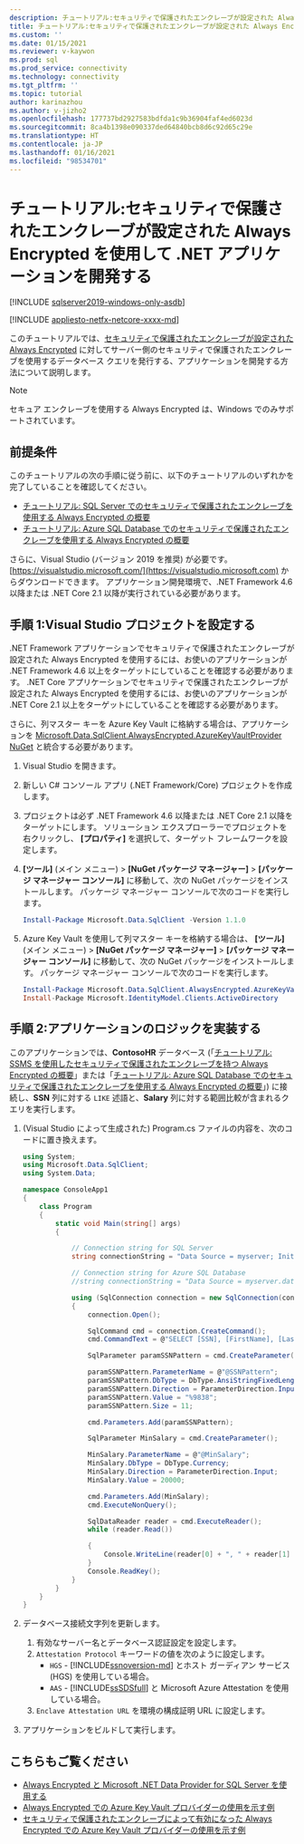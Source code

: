 ```yaml
---
description: チュートリアル:セキュリティで保護されたエンクレーブが設定された Always Encrypted を使用して .NET アプリケーションを開発する
title: チュートリアル:セキュリティで保護されたエンクレーブが設定された Always Encrypted を使用して .NET アプリケーションを開発する | Microsoft Docs
ms.custom: ''
ms.date: 01/15/2021
ms.reviewer: v-kaywon
ms.prod: sql
ms.prod_service: connectivity
ms.technology: connectivity
ms.tgt_pltfrm: ''
ms.topic: tutorial
author: karinazhou
ms.author: v-jizho2
ms.openlocfilehash: 177737bd2927583bdfda1c9b36904faf4ed6023d
ms.sourcegitcommit: 8ca4b1398e090337ded64840bcb8d6c92d65c29e
ms.translationtype: HT
ms.contentlocale: ja-JP
ms.lasthandoff: 01/16/2021
ms.locfileid: "98534701"
---
```

# <a name="tutorial-develop-a-net-application-using-always-encrypted-with-secure-enclaves"></a>チュートリアル:セキュリティで保護されたエンクレーブが設定された Always Encrypted を使用して .NET アプリケーションを開発する

[!INCLUDE [sqlserver2019-windows-only-asdb](../../../includes/applies-to-version/sqlserver2019-windows-only-asdb.md)]

[!INCLUDE [appliesto-netfx-netcore-xxxx-md](../../../includes/appliesto-netfx-netcore-xxxx-md.md)]

このチュートリアルでは、[セキュリティで保護されたエンクレーブが設定された Always Encrypted](../../../relational-databases/security/encryption/always-encrypted-enclaves.md) に対してサーバー側のセキュリティで保護されたエンクレーブを使用するデータベース クエリを発行する、アプリケーションを開発する方法について説明します。

> [!NOTE]
> セキュア エンクレーブを使用する Always Encrypted は、Windows でのみサポートされています。

## <a name="prerequisites"></a>前提条件

このチュートリアルの次の手順に従う前に、以下のチュートリアルのいずれかを完了していることを確認してください。

- [チュートリアル: SQL Server でのセキュリティで保護されたエンクレーブを使用する Always Encrypted の概要](../../../relational-databases/security/tutorial-getting-started-with-always-encrypted-enclaves.md)
- [チュートリアル: Azure SQL Database でのセキュリティで保護されたエンクレーブを使用する Always Encrypted の概要](/azure/azure-sql/database/always-encrypted-enclaves-getting-started)

さらに、Visual Studio (バージョン 2019 を推奨) が必要です。[https://visualstudio.microsoft.com/](https://visualstudio.microsoft.com) からダウンロードできます。 アプリケーション開発環境で、.NET Framework 4.6 以降または .NET Core 2.1 以降が実行されている必要があります。

## <a name="step-1-set-up-your-visual-studio-project"></a>手順 1:Visual Studio プロジェクトを設定する

.NET Framework アプリケーションでセキュリティで保護されたエンクレーブが設定された Always Encrypted を使用するには、お使いのアプリケーションが .NET Framework 4.6 以上をターゲットにしていることを確認する必要があります。 .NET Core アプリケーションでセキュリティで保護されたエンクレーブが設定された Always Encrypted を使用するには、お使いのアプリケーションが .NET Core 2.1 以上をターゲットにしていることを確認する必要があります。

さらに、列マスター キーを Azure Key Vault に格納する場合は、アプリケーションを [Microsoft.Data.SqlClient.AlwaysEncrypted.AzureKeyVaultProvider NuGet](https://www.nuget.org/packages/Microsoft.Data.SqlClient.AlwaysEncrypted.AzureKeyVaultProvider) と統合する必要があります。

1. Visual Studio を開きます。

2. 新しい C\# コンソール アプリ (.NET Framework/Core) プロジェクトを作成します。

3. プロジェクトは必ず .NET Framework 4.6 以降または .NET Core 2.1 以降をターゲットにします。 ソリューション エクスプローラーでプロジェクトを右クリックし、 **[プロパティ]** を選択して、ターゲット フレームワークを設定します。

4. **[ツール]** (メイン メニュー) > **[NuGet パッケージ マネージャー]**  >  **[パッケージ マネージャー コンソール]** に移動して、次の NuGet パッケージをインストールします。 パッケージ マネージャー コンソールで次のコードを実行します。

   ```powershell
   Install-Package Microsoft.Data.SqlClient -Version 1.1.0
   ```

5. Azure Key Vault を使用して列マスター キーを格納する場合は、 **[ツール]** (メイン メニュー) > **[NuGet パッケージ マネージャー]**  >  **[パッケージ マネージャー コンソール]** に移動して、次の NuGet パッケージをインストールします。 パッケージ マネージャー コンソールで次のコードを実行します。

   ```powershell
   Install-Package Microsoft.Data.SqlClient.AlwaysEncrypted.AzureKeyVaultProvider -Version 1.0.0
   Install-Package Microsoft.IdentityModel.Clients.ActiveDirectory
   ```

## <a name="step-2-implement-your-application-logic"></a>手順 2:アプリケーションのロジックを実装する

このアプリケーションでは、**ContosoHR** データベース (「[チュートリアル: SSMS を使用したセキュリティで保護されたエンクレーブを持つ Always Encrypted の概要](../../../relational-databases/security/tutorial-getting-started-with-always-encrypted-enclaves.md)」または「[チュートリアル: Azure SQL Database でのセキュリティで保護されたエンクレーブを使用する Always Encrypted の概要](/azure/azure-sql/database/always-encrypted-enclaves-getting-started)」) に接続し、**SSN** 列に対する `LIKE` 述語と、**Salary** 列に対する範囲比較が含まれるクエリを実行します。

1. (Visual Studio によって生成された) Program.cs ファイルの内容を、次のコードに置き換えます。 

    ```cs
    using System;
    using Microsoft.Data.SqlClient;
    using System.Data;

    namespace ConsoleApp1
    {
        class Program
        {
            static void Main(string[] args)
            {

                // Connection string for SQL Server
                string connectionString = "Data Source = myserver; Initial Catalog = ContosoHR; Column Encryption Setting = Enabled;Attestation Protocol = HGS; Enclave Attestation Url = http://hgs.bastion.local/Attestation; Integrated Security = true";

                // Connection string for Azure SQL Database
                //string connectionString = "Data Source = myserver.database.windows.net; Initial Catalog = ContosoHR; Column Encryption Setting = Enabled;Attestation Protocol = AAS; Enclave Attestation Url = https://myattestationprovider.uks.attest.azure.net/attest/SgxEnclave; User ID=user; Password=password";

                using (SqlConnection connection = new SqlConnection(connectionString))
                {
                    connection.Open();

                    SqlCommand cmd = connection.CreateCommand();
                    cmd.CommandText = @"SELECT [SSN], [FirstName], [LastName], [Salary] FROM [HR].[Employees] WHERE [SSN] LIKE @SSNPattern AND [Salary] > @MinSalary;";

                    SqlParameter paramSSNPattern = cmd.CreateParameter();

                    paramSSNPattern.ParameterName = @"@SSNPattern";
                    paramSSNPattern.DbType = DbType.AnsiStringFixedLength;
                    paramSSNPattern.Direction = ParameterDirection.Input;
                    paramSSNPattern.Value = "%9838";
                    paramSSNPattern.Size = 11;

                    cmd.Parameters.Add(paramSSNPattern);

                    SqlParameter MinSalary = cmd.CreateParameter();

                    MinSalary.ParameterName = @"@MinSalary";
                    MinSalary.DbType = DbType.Currency;
                    MinSalary.Direction = ParameterDirection.Input;
                    MinSalary.Value = 20000;

                    cmd.Parameters.Add(MinSalary);
                    cmd.ExecuteNonQuery();

                    SqlDataReader reader = cmd.ExecuteReader();
                    while (reader.Read())

                    {
                        Console.WriteLine(reader[0] + ", " + reader[1] + ", " + reader[2] + ", " + reader[3]);
                    }
                    Console.ReadKey();
                }
            }
        }
    }
    ```

2. データベース接続文字列を更新します。
    1. 有効なサーバー名とデータベース認証設定を設定します。
    2. `Attestation Protocol` キーワードの値を次のように設定します。
       - `HGS` - [!INCLUDE[ssnoversion-md](../../../includes/ssnoversion-md.md)] とホスト ガーディアン サービス (HGS) を使用している場合。
       - `AAS` - [!INCLUDE[ssSDSfull](../../../includes/sssdsfull-md.md)] と Microsoft Azure Attestation を使用している場合。
    3. `Enclave Attestation URL` を環境の構成証明 URL に設定します。

3. アプリケーションをビルドして実行します。

## <a name="see-also"></a>こちらもご覧ください

- [Always Encrypted と Microsoft .NET Data Provider for SQL Server を使用する](sqlclient-support-always-encrypted.md)
- [Always Encrypted での Azure Key Vault プロバイダーの使用を示す例](azure-key-vault-example.md)
- [セキュリティで保護されたエンクレーブによって有効になった Always Encrypted での Azure Key Vault プロバイダーの使用を示す例](azure-key-vault-enclave-example.md)
